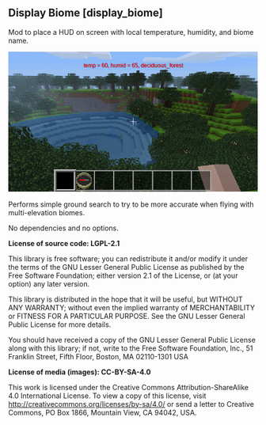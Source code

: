 ## Display Biome [display_biome]

Mod to place a HUD on screen with local temperature, humidity, and biome name.

![Screenshot 1](screenshot.png "Display Biome Screenshot")

Performs simple ground search to try to be more accurate when flying with multi-elevation biomes.

No dependencies and no options.


**License of source code:  LGPL-2.1**

This library is free software; you can redistribute it and/or modify it under the terms of the GNU Lesser General Public License as published by the Free Software Foundation; either version 2.1 of the License, or (at your option) any later version.

This library is distributed in the hope that it will be useful, but WITHOUT ANY WARRANTY; without even the implied warranty of MERCHANTABILITY or FITNESS FOR A PARTICULAR PURPOSE. See the GNU Lesser General Public License for more details.

You should have received a copy of the GNU Lesser General Public License along with this library; if not, write to the Free Software Foundation, Inc., 51 Franklin Street, Fifth Floor, Boston, MA 02110-1301 USA


**License of media (images):  CC-BY-SA-4.0**

This work is licensed under the Creative Commons Attribution-ShareAlike 4.0 International License. To view a copy of this license, visit http://creativecommons.org/licenses/by-sa/4.0/ or send a letter to Creative Commons, PO Box 1866, Mountain View, CA 94042, USA.